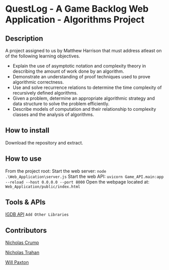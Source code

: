 # QuestLog - A Game Backlog Web Application - Algorithms Project

## Description
A project assigned to us by Matthew Harrison that must address atleast on of the following learning objectives.

* Explain the use of asymptotic notation and complexity theory in describing the amount of work done by an algorithm.
* Demonstrate an understanding of proof techniques used to prove algorithmic correctness.
* Use and solve recurrence relations to determine the time complexity of recursively defined algorithms.
* Given a problem, determine an appropriate algorithmic strategy and data structure to solve the problem efficiently.
* Describe models of computation and their relationship to complexity classes and the analysis of algorithms.

## How to install
Download the repository and extract.

## How to use
From the project root:
Start the web server:
`node .\Web_Application\server.js`
Start the web API:
`uvicorn Game_API.main:app --reload --host 0.0.0.0 --port 8000`
Open the webpage located at: `Web_Application/public/index.html`


## Tools & APIs
[IGDB API](https://api-docs.igdb.com/#getting-started)
`Add Other Libraries`

## Contributors
[Nicholas Crump](https://github.com/Kataruse)

[Nicholas Trahan](https://github.com/NicholasTrahan)

[Will Paxton](https://github.com/willpaxton)
